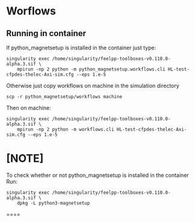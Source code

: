 # Worflows

## Running in container

If python_magnetsetup is installed in the container
just type:

```
singularity exec /home/singularity/feelpp-toolboxes-v0.110.0-alpha.3.sif \
    mpirun -np 2 python -m python_magnetsetup.workflows.cli HL-test-cfpdes-thelec-Axi-sim.cfg --eps 1.e-5
```

Otherwise just copy workflows on machine in the simulation directory

```
scp -r python_magnetsetup/workflows machine
```

Then on machine:

```
singularity exec /home/singularity/feelpp-toolboxes-v0.110.0-alpha.3.sif \
    mpirun -np 2 python -m workflows.cli HL-test-cfpdes-thelec-Axi-sim.cfg --eps 1.e-5
```

[NOTE]
====
To check whether or not python_magnetsetup is installed in the container
Run:

```
singularity exec /home/singularity/feelpp-toolboxes-v0.110.0-alpha.3.sif \
    dpkg -L python3-magnetsetup
```

====
